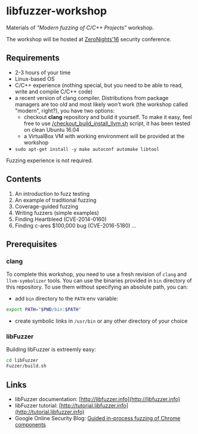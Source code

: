 # libfuzzer-workshop
Materials of *"Modern fuzzing of C/C++ Projects"* workshop.

The workshop will be hosted at [ZeroNights'16] security conference.

## Requirements

* 2-3 hours of your time
* Linux-based OS
* C/C++ experience (nothing special, but you need to be able to read, write and
compile C/C++ code)
* a recent version of clang compiler. Distributions from
package managers are too old and most likely won't work (the workshop
called "modern", right?), you have two options:
	 * checkout **clang** repository and build it yourself. To make it easy, 
	 feel free to use [/checkout_build_install_llvm.sh](checkout_build_install_llvm.sh)
	 script, it has been tested on clean Ubuntu 16.04
	 * a VirtualBox VM with working environment will be provided at the workshop
* `sudo apt-get install -y make autoconf automake libtool`


Fuzzing experience is not required.

## Contents
1. An introduction to fuzz testing
2. An example of traditional fuzzing
3. Coverage-guided fuzzing
4. Writing fuzzers (simple examples)
5. Finding Heartbleed (CVE-2014-0160)
6. Finding c-ares $100,000 bug (CVE-2016-5180)
...

## Prerequisites

### clang

To complete this workshop, you need to use a fresh revision of `clang` and
`llvm-symbolizer` tools. You can use the binaries provided in `bin` directory of
this repository. To use them without specifying an absolute path, you can:
* add `bin` directory to the `PATH` env variable:
```bash
export PATH="$PWD/bin:$PATH"
```
* create symbolic links in `/usr/bin` or any other directory of your choice

### libFuzzer
Building libFuzzer is extreemly easy:
```bash
cd libFuzzer
Fuzzer/build.sh
```


## Links

* libFuzzer documentation: [http://libfuzzer.info](http://libfuzzer.info)
* libFuzzer tutorial: [http://tutorial.libfuzzer.info](http://tutorial.libfuzzer.info)
* Google Online Security Blog: [Guided in-process fuzzing of Chrome components](https://security.googleblog.com/2016/08/guided-in-process-fuzzing-of-chrome.html)


[ZeroNights'16]: https://2016.zeronights.org/program/workshops/#ws1
